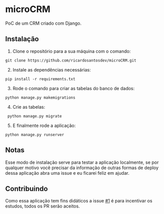 # microCRM
PoC de um CRM criado com Django.

## Instalação

1. Clone o repositório para a sua máquina com o comando:

`git clone https://github.com/ricardosantosdev/microCRM.git`

2. Instale as dependências necessárias:

`pip install -r requirements.txt`

3. Rode o comando para criar as tabelas do banco de dados:

`python manage.py makemigrations`

4. Crie as tabelas:

` python manage.py migrate`

5. E finalmente rode a aplicação:

`python manage.py runserver`

## Notas

Esse modo de instalação serve para testar a aplicação localmente, se por qualquer motivo você precisar da informação de outras formas de deploy dessa aplicação abra uma issue e eu ficarei feliz em ajudar.

## Contribuindo

Como essa aplicação tem fins didáticos a issue [#1](https://github.com/ricardosantosdev/microCRM/issues/1) é para incentivar os estudos, todos os PR serão aceitos.